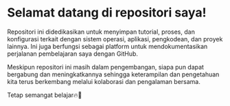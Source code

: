 # Selamat datang di repositori saya!

Repositori ini didedikasikan untuk menyimpan tutorial, proses, dan konfigurasi terkait dengan sistem operasi, aplikasi, pengkodean, dan proyek lainnya. Ini juga berfungsi sebagai platform untuk mendokumentasikan perjalanan pembelajaran saya dengan GitHub.

Meskipun repositori ini masih dalam pengembangan, siapa pun dapat bergabung dan meningkatkannya sehingga keterampilan dan pengetahuan kita terus berkembang melalui kolaborasi dan pengalaman bersama.

Tetap semangat belajar🔥🙂
